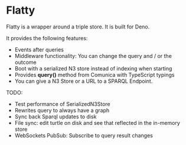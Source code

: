 # Flatty

Flatty is a wrapper around a triple store. It is built for Deno.

It provides the following features:

- Events after queries
- Middleware functionality: You can change the query and / or the outcome
- Boot with a serialized N3 store instead of indexing when starting
- Provides __query()__ method from Comunica with TypeScript typings
- You can give a N3 Store or a URL to a SPARQL Endpoint.

TODO:

- Test performance of SerializedN3Store
- Rewrites query to always have a graph
- Sync back Sparql updates to disk
- File sync: edit turtle on disk and see that reflected in the in-memory store
- WebSockets PubSub: Subscribe to query result changes